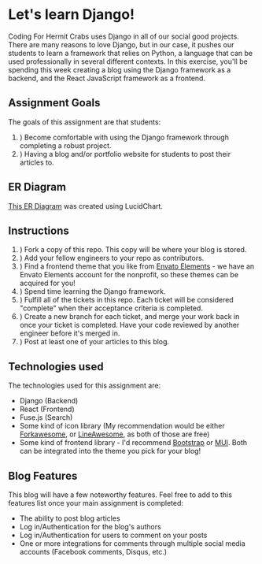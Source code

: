 # Let's learn Django!
Coding For Hermit Crabs uses Django in all of our social good projects. There are many reasons to love Django, but in our case, it pushes our students to learn a framework that relies on Python, a language that can be used professionally in several different contexts. In this exercise, you'll be spending this week creating a blog using the Django framework as a backend, and the React JavaScript framework as a frontend.

## Assignment Goals
The goals of this assignment are that students:

 1. ) Become comfortable with using the Django framework through completing a robust project.
 2. ) Having a blog and/or portfolio website for students to post their articles to.

## ER Diagram
[This ER Diagram](https://lucid.app/lucidchart/3a94fbd8-e957-43d8-9475-21e9fdc6d6d2/edit?viewport_loc=-291%2C81%2C2357%2C1311%2C0_0&invitationId=inv_ab4022ae-ddd5-4bd8-a023-044ab3ae6481) was created using LucidChart.

## Instructions
 1. ) Fork a copy of this repo. This copy will be where your blog is stored.
 2. ) Add your fellow engineers to your repo as contributors.
 3. ) Find a frontend theme that you like from [Envato Elements](https://elements.envato.com/web-templates/site-templates) - we have an Envato Elements account for the nonprofit, so these themes can be acquired for you!
 4. ) Spend time learning the Django framework.
 5. ) Fulfill all of the tickets in this repo. Each ticket will be considered "complete" when their acceptance criteria is completed.
 6. ) Create a new branch for each ticket, and merge your work back in once your ticket is completed. Have your code reviewed by another engineer before it's merged in.
 7. ) Post at least one of your articles to this blog.

## Technologies used
The technologies used for this assignment are:
- Django (Backend)
- React (Frontend)
- Fuse.js (Search)
- Some kind of icon library (My recommendation would be either [Forkawesome](https://forkaweso.me/Fork-Awesome/), or [LineAwesome](https://icons8.com/line-awesome), as both of those are free)
- Some kind of frontend library - I'd recommend [Bootstrap](https://getbootstrap.com) or [MUI](https://mui.com). Both can be integrated into the theme you pick for your blog!

## Blog Features
This blog will have a few noteworthy features. Feel free to add to this features list once your main assignment is completed:

 - The ability to post blog articles
 - Log in/Authentication for the blog's authors
 - Log in/Authentication for users to comment on your posts
 - One or more integrations for comments through multiple social media accounts (Facebook comments, Disqus, etc.)

